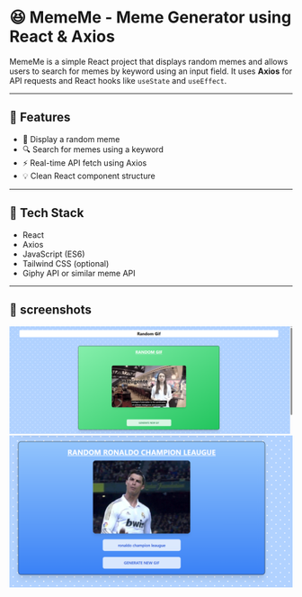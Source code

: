 # 😆 MemeMe - Meme Generator using React & Axios

MemeMe is a simple React project that displays random memes and allows users to search for memes by keyword using an input field. It uses **Axios** for API requests and React hooks like `useState` and `useEffect`.

---

## 📌 Features

- 🎲 Display a random meme
- 🔍 Search for memes using a keyword
- ⚡ Real-time API fetch using Axios
- 💡 Clean React component structure

---

## 🔧 Tech Stack

- React
- Axios
- JavaScript (ES6)
- Tailwind CSS (optional)
- Giphy API or similar meme API

---

## 📁 screenshots
![App Screenshot](./public/Screenshots/screenshot.png)
![App Screenshot](./public/Screenshots/Screenshot-1.png)



